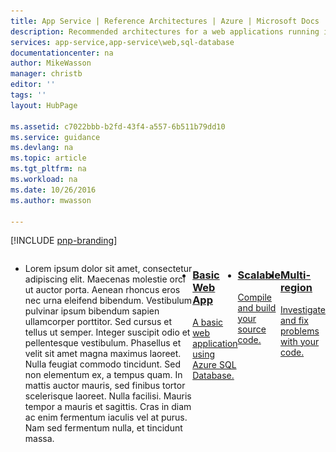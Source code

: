 ```yaml
---
title: App Service | Reference Architectures | Azure | Microsoft Docs
description: Recommended architectures for a web applications running in Microsoft Azure.
services: app-service,app-service\web,sql-database
documentationcenter: na
author: MikeWasson
manager: christb
editor: ''
tags: ''
layout: HubPage

ms.assetid: c7022bbb-b2fd-43f4-a557-6b511b79dd10
ms.service: guidance
ms.devlang: na
ms.topic: article
ms.tgt_pltfrm: na
ms.workload: na
ms.date: 10/26/2016
ms.author: mwasson

---
```

<div id="main" class="siteHome">
    <div class="container">

[!INCLUDE [pnp-branding](../_includes/header.md)]

<ul class="cardsD panelContent singlePanelContent" style="display: flex; margin-top: 0px;">
    <li class="fullSpan">
        <div class="container">
            <p>Lorem ipsum dolor sit amet, consectetur adipiscing elit. Maecenas molestie orci ut auctor porta. Aenean rhoncus eros nec urna eleifend bibendum. Vestibulum pulvinar ipsum bibendum sapien ullamcorper porttitor. Sed cursus et tellus ut semper. Integer suscipit odio et pellentesque vestibulum. Phasellus et velit sit amet magna maximus laoreet. Nulla feugiat commodo tincidunt. Sed non elementum ex, a tempus quam. In mattis auctor mauris, sed finibus tortor scelerisque laoreet. Nulla facilisi. Mauris tempor a mauris et sagittis. Cras in diam ac enim fermentum iaculis vel at purus. Nam sed fermentum nulla, et tincidunt massa.</p>
        </div>
    </li>
    <li>
        <a href="./basic-web-app.md">
            <div class="cardSize">
                <div class="cardPadding">
                    <div class="card">
                        <div class="cardImageOuter">
                            <div class="cardImage bgdAccent1 cardScaleImage" style="background-image: url(&quot;./images/azure-app-service.svg&quot;);">
                                <img data-scaleimage="./images/azure-app-service.svg" src="images/azure-app-service.svg" alt="" style="display: none;">
                            </div>
                        </div>
                        <div class="cardText">
                            <h3>Basic Web App</h3>
                            <p>A basic web application using Azure SQL Database.</p>
                        </div>
                    </div>
                </div>
            </div>
        </a>
    </li>
    <li>
        <a href="https://go.microsoft.com/fwlink/?linkid=833077">
            <div class="cardSize">
                <div class="cardPadding">
                    <div class="card">
                        <div class="cardImageOuter">
                            <div class="cardImage bgdAccent1 cardScaleImage" style="background-image: url(&quot;./images/azure-app-service.svg&quot;);">
                                <img data-scaleimage="./images/azure-app-service.svg" src="images/azure-app-service.svg" alt="" style="display: none;">
                            </div>
                        </div>
                        <div class="cardText">
                            <h3>Scalable</h3>
                            <p>Compile and build your source code.</p>
                        </div>
                    </div>
                </div>
            </div>
        </a>
    </li>
    <li>
        <a href="https://go.microsoft.com/fwlink/?linkid=833078">
            <div class="cardSize">
                <div class="cardPadding">
                    <div class="card">
                        <div class="cardImageOuter">
                            <div class="cardImage bgdAccent1 cardScaleImage" style="background-image: url(&quot;./images/azure-app-service.svg&quot;);">
                                <img data-scaleimage="./images/azure-app-service.svg" src="images/azure-app-service.svg" alt="" style="display: none;">
                            </div>
                        </div>
                        <div class="cardText">
                            <h3>Multi-region</h3>
                            <p>Investigate and fix problems with your code.</p>
                        </div>
                    </div>
                </div>
            </div>
        </a>
    </li>
    </ul>
</div>
</div>
